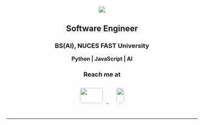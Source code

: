 <h1 align="center">
  <img src="https://readme-typing-svg.herokuapp.com/?font=Righteous&size=35&center=true&vCenter=true&width=500&height=70&duration=3000&lines=Hi+There!+👋;+I'm+Ahmed+Umer+Siddiqui!;" />
</h1>

<h2 align="center"><strong> Software Engineer </strong></h2> 
<h3 align="center"><strong> BS(AI), NUCES FAST University </strong></h3>


<div align="center">
  <strong>Python | JavaScript | AI</strong> 
</div>


<div align="center">
  <h3>Reach me at</h3>
  <a href="https://mail.google.com/mail/?view=cm&to=ahmedumersiddiqui18@gmail.com&su=Your%20Subject&body=Your%20Message">
    <img src="https://logos-world.net/wp-content/uploads/2020/11/Gmail-Logo.png" style="width:60px; height:40px; margin:10px; border-radius:5px;" />

  </a>
  &nbsp;&nbsp;
  <a href="https://www.linkedin.com/in/ahmedumersiddiqui/" target="_blank">
    <img src="https://www.freepnglogos.com/uploads/official-linkedin-logo----17.png" style="width:20px; height:40px; margin:10px; border-radius:5px;"/>
  </a>
</div>

<br/>

<hr/>



